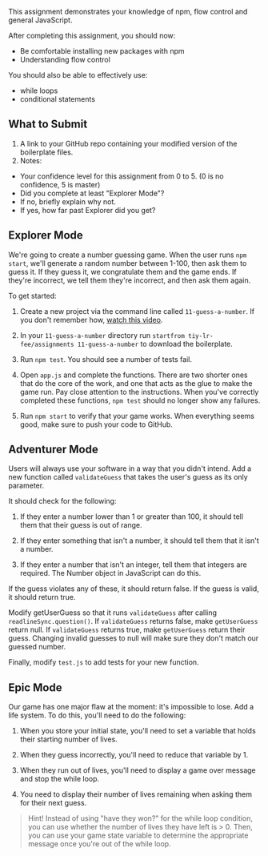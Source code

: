 This assignment demonstrates your knowledge of npm, flow control and general JavaScript.

After completing this assignment, you should now:
* Be comfortable installing new packages with npm
* Understanding flow control

You should also be able to effectively use:
* while loops
* conditional statements

## What to Submit
1. A link to your GitHub repo containing your modified version of the boilerplate files.
2. Notes:
  * Your confidence level for this assignment from 0 to 5. (0 is no confidence, 5 is master)
  * Did you complete at least "Explorer Mode"?
  * If no, briefly explain why not.
  * If yes, how far past Explorer did you get?

## Explorer Mode

We're going to create a number guessing game. When the user runs `npm start`, we'll generate a random number between 1-100, then ask them to guess it. If they guess it, we congratulate them and the game ends. If they're incorrect, we tell them they're incorrect, and then ask them again.

To get started:

1. Create a new project via the command line called `11-guess-a-number`. If you don't remember how, [watch this video](https://www.youtube.com/watch?v=kyEuodzR-yE).

2. In your `11-guess-a-number` directory run `startfrom tiy-lr-fee/assignments 11-guess-a-number` to download the boilerplate.

3. Run `npm test`. You should see a number of tests fail.

4. Open `app.js` and complete the functions. There are two shorter ones that do the core of the work, and one that acts as the glue to make the game run. Pay close attention to the instructions. When you've correctly completed these functions, `npm test` should no longer show any failures.

4. Run `npm start` to verify that your game works. When everything seems good, make sure to push your code to GitHub.

## Adventurer Mode

Users will always use your software in a way that you didn't intend. Add a new function called `validateGuess` that takes the user's guess as its only parameter.

It should check for the following:

1. If they enter a number lower than 1 or greater than 100, it should tell them that their guess is out of range.

2. If they enter something that isn't a number, it should tell them that it isn't a number.

3. If they enter a number that isn't an integer, tell them that integers are required. The Number object in JavaScript can do this.

If the guess violates any of these, it should return false. If the guess is valid, it should return true.

Modify getUserGuess so that it runs `validateGuess` after calling `readlineSync.question()`. If `validateGuess` returns false, make `getUserGuess` return null. If `validateGuess` returns true, make `getUserGuess` return their guess. Changing invalid guesses to null will make sure they don't match our guessed number.

Finally, modify `test.js` to add tests for your new function.

## Epic Mode

Our game has one major flaw at the moment: it's impossible to lose. Add a life system. To do this, you'll need to do the following:

1. When you store your initial state, you'll need to set a variable that holds their starting number of lives.

2. When they guess incorrectly, you'll need to reduce that variable by 1.

3. When they run out of lives, you'll need to display a game over message and stop the while loop.

4. You need to display their number of lives remaining when asking them for their next guess.

> Hint! Instead of using "have they won?" for the while loop condition, you can use whether the number of lives they have left is > 0. Then, you can use your game state variable to determine the appropriate message once you're out of the while loop.
